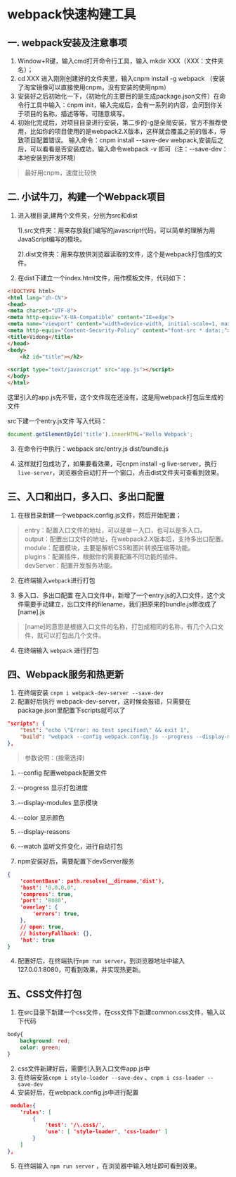 # webpack快速构建工具

## 一. webpack安装及注意事项
1. Window+R键，输入cmd打开命令行工具，输入 mkdir XXX（XXX：文件夹名）；
2. cd XXX 进入刚刚创建好的文件夹里，输入cnpm install -g webpack （安装了淘宝镜像可以直接使用cnpm，没有安装的使用npm）
3. 安装好之后初始化一下，（初始化的主要目的是生成package.json文件）在命令行工具中输入：cnpm init，输入完成后，会有一系列的内容，会问到你关于项目的名称，描述等等，可随意填写。
4. 初始化完成后，对项目目录进行安装，第二步的-g是全局安装，官方不推荐使用，比如你的项目使用的是webpack2.X版本，这样就会覆盖之前的版本，导致项目配置错误。
输入命令：cnpm install --save-dev webpack,安装后之后，可以看看是否安装成功，输入命令webpack -v 即可（注：--save-dev：本地安装到开发环境）

> 最好用cnpm，速度比较快

## 二. 小试牛刀，构建一个Webpack项目
1. 进入根目录,建两个文件夹，分别为src和dist

   1).src文件夹：用来存放我们编写的javascript代码，可以简单的理解为用JavaScript编写的模块。

   2).dist文件夹：用来存放供浏览器读取的文件，这个是webpack打包成的文件。

2. 在dist下建立一个index.html文件，用作模板文件，代码如下：
```html
<!DOCTYPE html>
<html lang="zh-CN">
<head>
<meta charset="UTF-8">
<meta http-equiv="X-UA-Compatible" content="IE=edge">
<meta name="viewport" content="width=device-width, initial-scale=1, maximum-scale=1">
<meta http-equiv="Content-Security-Policy" content="font-src * data:;"> 
<title>Vidong</title>
</head>
<body>
    <h2 id="title"></h2>
    
<script type="text/javascript" src="app.js"></script>
</body>
</html>
```
这里引入的app.js先不管，这个文件现在还没有，这是用webpack打包后生成的文件

src下建一个entry.js文件 写入代码：
```js
document.getElementById('title').innerHTML='Hello Webpack';
``` 
3. 在命令行中执行：webpack src/entry.js dist/bundle.js

4. 这样就打包成功了，如果要看效果，可cnpm install -g live-server，执行```live-server```，浏览器会自动打开一个窗口，点击dist文件夹可查看到效果。

## 三、入口和出口，多入口、多出口配置
1. 在根目录新建一个webpack.config.js文件，然后开始配置；
> entry：配置入口文件的地址，可以是单一入口，也可以是多入口。   
> output：配置出口文件的地址，在webpack2.X版本后，支持多出口配置。   
> module：配置模块，主要是解析CSS和图片转换压缩等功能。   
> plugins：配置插件，根据你的需要配置不同功能的插件。   
> devServer：配置开发服务功能。

2. 在终端输入```webpack```进行打包

3. 多入口、多出口配置
在入口文件中，新增了一个entry.js的入口文件，这个文件需要手动建立，出口文件的filename，我们把原来的bundle.js修改成了[name].js

> [name]的意思是根据入口文件的名称，打包成相同的名称，有几个入口文件，就可以打包出几个文件。

4. 在终端输入 ```webpack``` 进行打包

## 四、Webpack服务和热更新
1. 在终端安装 `cnpm i webpack-dev-server --save-dev`
2. 配置好后执行 webpack-dev-server，这时候会报错，只需要在package.json里配置下scripts就可以了

```json
"scripts": {
    "test": "echo \"Error: no test specified\" && exit 1",
    "build": "webpack --config webpack.config.js --progress --display-modules --colors --display-reasons"
},
```
> 参数说明：(按需选择)   
1. --config 配置webpack配置文件
2. --progress 显示打包进度
3. --display-modules 显示模块
4. --color 显示颜色
5. --display-reasons
6. --watch 监听文件变化，进行自动打包

3. npm安装好后，需要配置下devServer服务
```json
{
    'contentBase': path.resolve(__dirname,'dist'),
    'host': '0.0.0.0',
    'compress': true,
    'port': '8080',
    'overlay': {
        'errors': true,
    },
    // open: true,
    // historyFallback: {},
    'hot': true
}
```
4. 配置好后，在终端执行`npm run server`，到浏览器地址中输入127.0.0.1:8080，可看到效果，并实现热更新。

## 五、CSS文件打包
1. 在src目录下新建一个css文件，在css文件下新建common.css文件，输入以下代码
```css
body{
    background: red;
    color: green;
}
```
2. css文件新建好后，需要引入到入口文件app.js中
3. 在终端安装`cnpm i style-loader --save-dev` 、`cnpm i css-loader --save-dev`
4. 安装好后，在webpack.config.js中进行配置
```json
 module:{
    'rules': [
        {
            'test': '/\.css$/',
            'use': [ 'style-loader', 'css-loader' ]
        }
    ]
},
```
5. 在终端输入 `npm run server` ，在浏览器中输入地址即可看到效果。